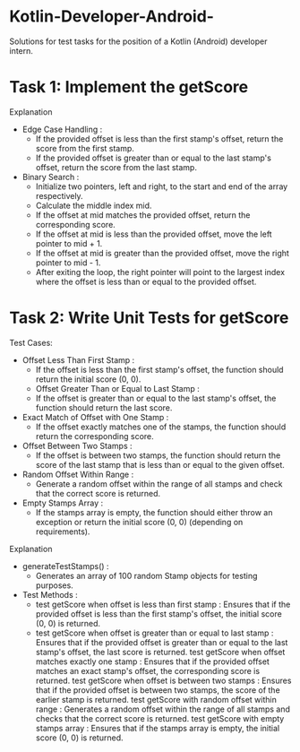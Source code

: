 # Kotlin-Developer-Android-
Solutions for test tasks for the position of a Kotlin (Android) developer intern.

# Task 1: Implement the getScore 
Explanation
- Edge Case Handling :
  - If the provided offset is less than the first stamp's offset, return the score from the first stamp.
  - If the provided offset is greater than or equal to the last stamp's offset, return the score from the last stamp.
- Binary Search :
  - Initialize two pointers, left and right, to the start and end of the array respectively.
  - Calculate the middle index mid.
  - If the offset at mid matches the provided offset, return the corresponding score.
  - If the offset at mid is less than the provided offset, move the left pointer to mid + 1.
  - If the offset at mid is greater than the provided offset, move the right pointer to mid - 1.
  - After exiting the loop, the right pointer will point to the largest index where the offset is less than or equal to the provided offset.

# Task 2: Write Unit Tests for getScore 
Test Cases:
- Offset Less Than First Stamp :
  - If the offset is less than the first stamp's offset, the function should return the initial score (0, 0).
  - Offset Greater Than or Equal to Last Stamp :
  - If the offset is greater than or equal to the last stamp's offset, the function should return the last score.
- Exact Match of Offset with One Stamp :
  - If the offset exactly matches one of the stamps, the function should return the corresponding score.
- Offset Between Two Stamps :
  - If the offset is between two stamps, the function should return the score of the last stamp that is less than or equal to the given offset.
- Random Offset Within Range :
  - Generate a random offset within the range of all stamps and check that the correct score is returned.
- Empty Stamps Array :
  - If the stamps array is empty, the function should either throw an exception or return the initial score (0, 0) (depending on requirements).

Explanation
- generateTestStamps() :
  - Generates an array of 100 random Stamp objects for testing purposes.
- Test Methods :
  - test getScore when offset is less than first stamp : Ensures that if the provided offset is less than the first stamp's offset, the initial score (0, 0) is returned.
  - test getScore when offset is greater than or equal to last stamp : Ensures that if the provided offset is greater than or equal to the last stamp's offset, the last score is returned.
test getScore when offset matches exactly one stamp : Ensures that if the provided offset matches an exact stamp's offset, the corresponding score is returned.
test getScore when offset is between two stamps : Ensures that if the provided offset is between two stamps, the score of the earlier stamp is returned.
test getScore with random offset within range : Generates a random offset within the range of all stamps and checks that the correct score is returned.
test getScore with empty stamps array : Ensures that if the stamps array is empty, the initial score (0, 0) is returned.
